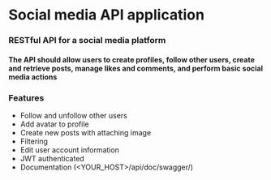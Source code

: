 # Social media API application

### RESTful API for a social media platform

#### The API should allow users to create profiles, follow other users, create and retrieve posts, manage likes and comments, and perform basic social media actions

### Features

- Follow and unfollow other users
- Add avatar to profile
- Create new posts with attaching image
- Filtering
- Edit user account information
- JWT authenticated
- Documentation (<YOUR_HOST>/api/doc/swagger/)